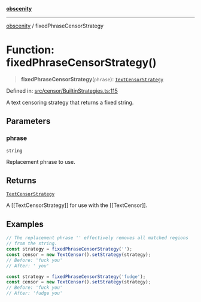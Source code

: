 [**obscenity**](../README.md)

***

[obscenity](../README.md) / fixedPhraseCensorStrategy

# Function: fixedPhraseCensorStrategy()

> **fixedPhraseCensorStrategy**(`phrase`): [`TextCensorStrategy`](../type-aliases/TextCensorStrategy.md)

Defined in: [src/censor/BuiltinStrategies.ts:115](https://github.com/jo3-l/obscenity/blob/a386fd116c14542130a643879987c21c9c8a4eb9/src/censor/BuiltinStrategies.ts#L115)

A text censoring strategy that returns a fixed string.

## Parameters

### phrase

`string`

Replacement phrase to use.

## Returns

[`TextCensorStrategy`](../type-aliases/TextCensorStrategy.md)

A [[TextCensorStrategy]] for use with the [[TextCensor]].

## Examples

```typescript
// The replacement phrase '' effectively removes all matched regions
// from the string.
const strategy = fixedPhraseCensorStrategy('');
const censor = new TextCensor().setStrategy(strategy);
// Before: 'fuck you'
// After: ' you'
```

```typescript
const strategy = fixedPhraseCensorStrategy('fudge');
const censor = new TextCensor().setStrategy(strategy);
// Before: 'fuck you'
// After: 'fudge you'
```

